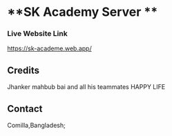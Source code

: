# **SK Academy Server **

### Live Website Link ###
https://sk-academe.web.app/

## Credits
Jhanker mahbub bai and all his teammates HAPPY LIFE

## Contact
Comilla,Bangladesh;